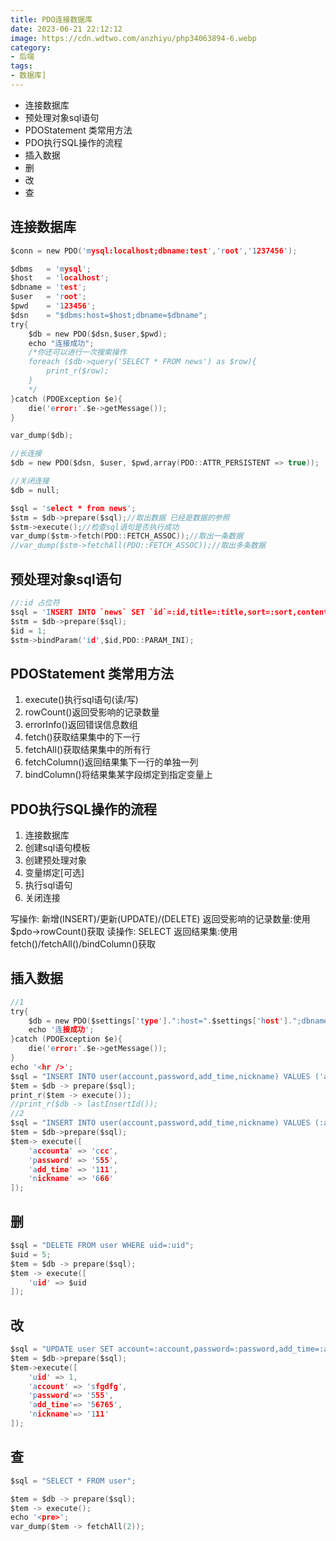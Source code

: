 ```yaml
---
title: PDO连接数据库
date: 2023-06-21 22:12:12
image: https://cdn.wdtwo.com/anzhiyu/php34063894-6.webp
category: 
- 后端
tags: 
- 数据库]
---
```

- 连接数据库
- 预处理对象sql语句
- PDOStatement 类常用方法
- PDO执行SQL操作的流程
- 插入数据
- 删
- 改
- 查
<!--more-->

## 连接数据库
```c
$conn = new PDO('mysql:localhost;dbname:test','root','1237456');
```

```c
$dbms   = 'mysql';
$host   = 'localhost';
$dbname = 'test';
$user   = 'root';
$pwd    = '123456';
$dsn    = "$dbms:host=$host;dbname=$dbname";
try{
    $db = new PDO($dsn,$user,$pwd);
    echo "连接成功";
    /*你还可以进行一次搜索操作
    foreach ($db->query('SELECT * FROM news') as $row){
        print_r($row);
    }
    */
}catch (PDOException $e){
    die('error:'.$e->getMessage());
}

var_dump($db);

//长连接
$db = new PDO($dsn, $user, $pwd,array(PDO::ATTR_PERSISTENT => true));

//关闭连接
$db = null;
```

```c
$sql = 'select * from news';
$stm = $db->prepare($sql);//取出数据 已经是数据的参照
$stm->execute();//检查sql语句是否执行成功
var_dump($stm->fetch(PDO::FETCH_ASSOC));//取出一条数据
//var_dump($stm->fetchAll(PDO::FETCH_ASSOC));//取出多条数据
```

## 预处理对象sql语句

```c
//:id 占位符
$sql = 'INSERT INTO `news` SET `id`=:id,title=:title,sort=:sort,content=:content';
$stm = $db->prepare($sql);
$id = 1;
$stm->bindParam('id',$id,PDO::PARAM_INI);
```

## PDOStatement 类常用方法
1. execute()执行sql语句(读/写)
2. rowCount()返回受影响的记录数量
3. errorInfo()返回错误信息数组
4. fetch()获取结果集中的下一行
5. fetchAll()获取结果集中的所有行
6. fetchColumn()返回结果集下一行的单独一列
7. bindColumn()将结果集某字段绑定到指定变量上

## PDO执行SQL操作的流程
1. 连接数据库
2. 创建sql语句模板
3. 创建预处理对象
4. 变量绑定[可选]
5. 执行sql语句
6. 关闭连接

写操作:
新增(INSERT)/更新(UPDATE)/(DELETE)
返回受影响的记录数量:使用$pdo->rowCount()获取
读操作:
SELECT
返回结果集:使用fetch()/fetchAll()/bindColumn()获取

## 插入数据
```c
//1
try{
    $db = new PDO($settings['type'].":host=".$settings['host'].";dbname=".$settings['dbname'],$settings['user'],$settings['pass']);
    echo '连接成功';
}catch (PDOException $e){
    die('error:'.$e->getMessage());
}
echo '<hr />';
$sql = "INSERT INTO user(account,password,add_time,nickname) VALUES ('aaa','bbb',111,'ddd')";
$tem = $db -> prepare($sql);
print_r($tem -> execute());
//print_r($db -> lastInsertId());
//2
$sql = "INSERT INTO user(account,password,add_time,nickname) VALUES (:account,:password,:add_time,:nickname)";
$tem = $db->prepare($sql);
$tem-> execute([
    'accounta' => 'ccc',
    'password' => '555',
    'add_time' => '111',
    'nickname' => '666'
]);

```

## 删
```c
$sql = "DELETE FROM user WHERE uid=:uid";
$uid = 5;
$tem = $db -> prepare($sql);
$tem -> execute([
    'uid' => $uid
]);
```

## 改
```c
$sql = "UPDATE user SET account=:account,password=:password,add_time=:add_time,nickname=:nickname WHERE uid=:uid";
$tem = $db->prepare($sql);
$tem->execute([
    'uid' => 1,
    'account' => 'sfgdfg',
    'password'=> '555',
    'add_time'=> '56765',
    'nickname'=> '111'
]);

```

## 查
```c
$sql = "SELECT * FROM user";

$tem = $db -> prepare($sql);
$tem -> execute();
echo '<pre>';
var_dump($tem -> fetchAll(2));
```
